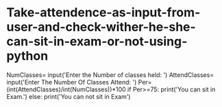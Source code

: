 # Take-attendence-as-input-from-user-and-check-wither-he-she-can-sit-in-exam-or-not-using-python
NumClasses= input('Enter the Number of classes held: ')
AttendClasses= input('Enter The Number Of Classes Attend: ')
Per= (int(AttendClasses)/int(NumClasses))*100
if Per>=75:
  print('You can sit in Exam.')
else:
  print('You can not sit in Exam')
